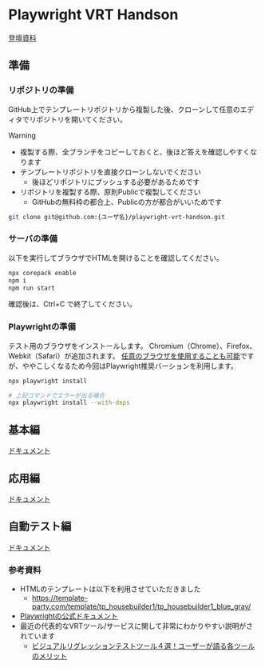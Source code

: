 # Playwright VRT Handson

[登壇資料](./docs/登壇資料.pdf)

## 準備

### リポジトリの準備

GitHub上でテンプレートリポジトリから複製した後、クローンして任意のエディタでリポジトリを開いてください。

> [!WARNING]
>
> - 複製する際、全ブランチをコピーしておくと、後ほど答えを確認しやすくなります
> - テンプレートリポジトリを直接クローンしないでください
>   - 後ほどリポジトリにプッシュする必要があるためです
> - リポジトリを複製する際、原則Publicで複製してください
>   - GitHubの無料枠の都合上、Publicの方が都合がいいためです

```bash
git clone git@github.com:{ユーザ名}/playwright-vrt-handson.git
```

### サーバの準備

以下を実行してブラウザでHTMLを開けることを確認してください。

```bash
npx corepack enable
npm i
npm run start
```

確認後は、Ctrl+C で終了してください。

### Playwrightの準備

テスト用のブラウザをインストールします。
Chromium（Chrome）、Firefox、Webkit（Safari）が追加されます。
[任意のブラウザを使用することも可能](https://playwright.dev/docs/api/class-browsertype#browser-type-launch)ですが、ややこしくなるため今回はPlaywright推奨バーションを利用します。

```bash
npx playwright install

# 上記コマンドでエラーが出る場合
npx playwright install --with-deps
```

## 基本編

[ドキュメント](./docs/基本編.md)

## 応用編

[ドキュメント](./docs/応用編.md)

## 自動テスト編

[ドキュメント](./docs/自動テスト編.md)

### 参考資料

- HTMLのテンプレートは以下を利用させていただきました
  - <https://template-party.com/template/tp_housebuilder1/tp_housebuilder1_blue_gray/>
- [Playwrightの公式ドキュメント](https://playwright.dev/)
- 最近の代表的なVRTツール/サービスに関して非常にわかりやすい説明がされています
  - [ビジュアルリグレッションテストツール４選！ユーザーが語る各ツールのメリット](https://www.youtube.com/watch?v=_yBl_mhOO2)
